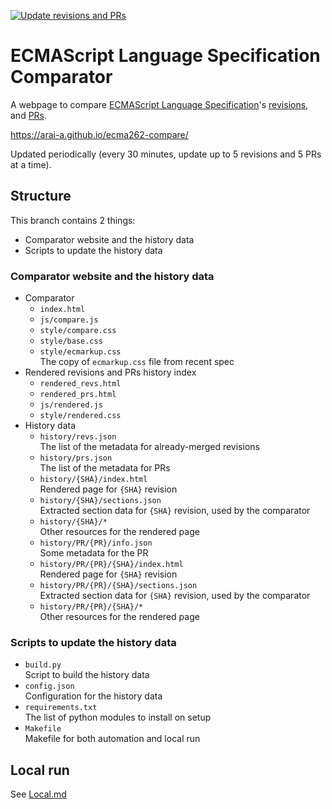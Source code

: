 [![Update revisions and PRs](https://github.com/arai-a/ecma262-compare/workflows/Update%20revisions%20and%20PRs/badge.svg)](https://github.com/arai-a/ecma262-compare/actions?query=workflow%3A%22Update+revisions+and+PRs%22)

# ECMAScript Language Specification Comparator

A webpage to compare [ECMAScript Language Specification](https://tc39.es/ecma262/)'s [revisions](https://github.com/tc39/ecma262/commits/master), and [PRs](https://github.com/tc39/ecma262/pulls).

https://arai-a.github.io/ecma262-compare/

Updated periodically (every 30 minutes, update up to 5 revisions and 5 PRs at a time).

## Structure

This branch contains 2 things:

* Comparator website and the history data
* Scripts to update the history data

### Comparator website and the history data

* Comparator
  * `index.html`
  * `js/compare.js`
  * `style/compare.css`
  * `style/base.css`
  * `style/ecmarkup.css`  
    The copy of `ecmarkup.css` file from recent spec
* Rendered revisions and PRs history index
  * `rendered_revs.html`
  * `rendered_prs.html`
  * `js/rendered.js`
  * `style/rendered.css`
* History data
  * `history/revs.json`  
    The list of the metadata for already-merged revisions
  * `history/prs.json`  
    The list of the metadata for PRs
  * `history/{SHA}/index.html`  
    Rendered page for `{SHA}` revision
  * `history/{SHA}/sections.json`  
    Extracted section data for `{SHA}` revision, used by the comparator
  * `history/{SHA}/*`  
    Other resources for the rendered page
  * `history/PR/{PR}/info.json`  
    Some metadata for the PR
  * `history/PR/{PR}/{SHA}/index.html`  
    Rendered page for `{SHA}` revision
  * `history/PR/{PR}/{SHA}/sections.json`  
    Extracted section data for `{SHA}` revision, used by the comparator
  * `history/PR/{PR}/{SHA}/*`  
    Other resources for the rendered page

### Scripts to update the history data

* `build.py`  
  Script to build the history data
* `config.json`  
  Configuration for the history data
* `requirements.txt`  
  The list of python modules to install on setup
* `Makefile`  
  Makefile for both automation and local run

## Local run

See [Local.md](./Local.md)
